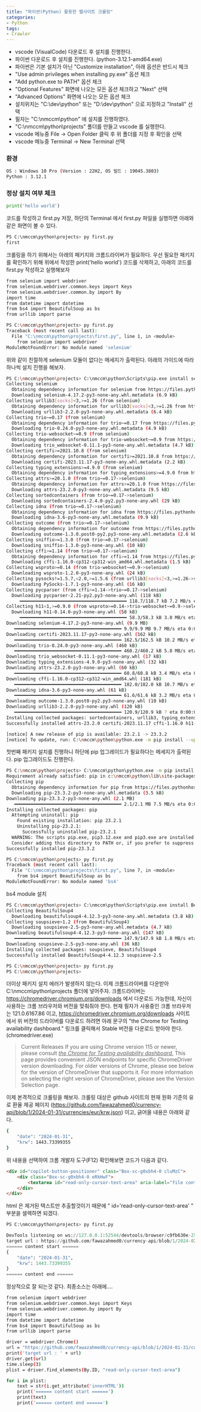 ```yaml
---
title: "파이썬(Python) 활용한 웹사이트 크롤링"
categories:
- Python
tags:
- Crawler
---
```


- vscode (VisualCode) 다운로드 후 설치를 진행한다. 
- 파이썬 다운로드 후 설치를 진행한다. (python-3.12.1-amd64.exe) 
- 파이썬은 기본 설치가 아닌 "Customize installation", 아래 옵션은 반드시 체크
- "Use admin privileges when installing py.exe" 옵션 체크
- "Add python.exe to PATH" 옵션 체크
- "Optional Features" 화면에 나오는 모든 옵션 체크하고 "Next" 선택
- "Advanced Options" 화면에 나오는 모든 옵션 체크
- 설치위치는 "C:\dev\python" 또는 "D:\dev\python" 으로 지정하고 "Install" 선택
- 필자는 "C:\nmccm\python" 에 설치를 진행하였다.
- "C:\nmccm\python\projects" 폴더를 만들고 vscode 를 실행한다.
- vscode 메뉴중 File -> Open Folder 클릭 후 위 폴더를 지정 후 확인을 선택
- vscode 메뉴중 Terminal -> New Terminal 선택

### 환경

```bash
OS : Windows 10 Pro (Version : 22H2, OS 빌드 : 19045.3803)
Python : 3.12.1
```

### 정상 설치 여부 체크

```python
print('hello world')
```

코드를 작성하고 first.py 저장, 하단의 Terminal 에서 first.py 파일을 실행하면 아래와 같은 화면이 볼 수 있다.

```python
PS C:\nmccm\python\projects> py first.py
first
```

크롤링을 하기 위해서는 아래의 패키지와 크롬드라이버가 필요하다. 
우선 필요한 패키지를 확인하기 위해 위에서 작성한 print('hello world') 코드를 삭제하고, 아래의 코드를 first.py 작성하고 실행해보자 

```bash
from selenium import webdriver
from selenium.webdriver.common.keys import Keys
from selenium.webdriver.common.by import By
import time
from datetime import datetime
from bs4 import BeautifulSoup as bs
from urllib import parse
```

```bash
PS C:\nmccm\python\projects> py first.py
Traceback (most recent call last):
  File "C:\nmccm\python\projects\first.py", line 1, in <module>
    from selenium import webdriver
ModuleNotFoundError: No module named 'selenium'
```

위와 같이 친절하게 selenium 모듈이 없다는 메세지가 출력된다. 아래의 가이드에 따라 하나씩 설치 진행을 해보자. 

```bash
PS C:\nmccm\python\projects> C:\nmccm\python\Scripts\pip.exe install selenium
Collecting selenium
  Obtaining dependency information for selenium from https://files.pythonhosted.org/packages/97/e3/fd7272d6d2c49fd49a79a603cb28c8b5a71f8911861b4a0409b3c006a241/selenium-4.17.2-py3-none-any.whl.metadata
  Downloading selenium-4.17.2-py3-none-any.whl.metadata (6.9 kB)
Collecting urllib3[socks]<3,>=1.26 (from selenium)
  Obtaining dependency information for urllib3[socks]<3,>=1.26 from https://files.pythonhosted.org/packages/88/75/311454fd3317aefe18415f04568edc20218453b709c63c58b9292c71be17/urllib3-2.2.0-py3-none-any.whl.metadata
  Downloading urllib3-2.2.0-py3-none-any.whl.metadata (6.4 kB)
Collecting trio~=0.17 (from selenium)
  Obtaining dependency information for trio~=0.17 from https://files.pythonhosted.org/packages/14/fb/9299cf74953f473a15accfdbe2c15218e766bae8c796f2567c83bae03e98/trio-0.24.0-py3-none-any.whl.metadata
  Downloading trio-0.24.0-py3-none-any.whl.metadata (4.9 kB)
Collecting trio-websocket~=0.9 (from selenium)
  Obtaining dependency information for trio-websocket~=0.9 from https://files.pythonhosted.org/packages/48/be/a9ae5f50cad5b6f85bd2574c2c923730098530096e170c1ce7452394d7aa/trio_websocket-0.11.1-py3-none-any.whl.metadata
  Downloading trio_websocket-0.11.1-py3-none-any.whl.metadata (4.7 kB)
Collecting certifi>=2021.10.8 (from selenium)
  Obtaining dependency information for certifi>=2021.10.8 from https://files.pythonhosted.org/packages/64/62/428ef076be88fa93716b576e4a01f919d25968913e817077a386fcbe4f42/certifi-2023.11.17-py3-none-any.whl.metadata
  Downloading certifi-2023.11.17-py3-none-any.whl.metadata (2.2 kB)
Collecting typing_extensions>=4.9.0 (from selenium)
  Obtaining dependency information for typing_extensions>=4.9.0 from https://files.pythonhosted.org/packages/b7/f4/6a90020cd2d93349b442bfcb657d0dc91eee65491600b2cb1d388bc98e6b/typing_extensions-4.9.0-py3-none-any.whl.metadata  Downloading typing_extensions-4.9.0-py3-none-any.whl.metadata (3.0 kB)
Collecting attrs>=20.1.0 (from trio~=0.17->selenium)
  Obtaining dependency information for attrs>=20.1.0 from https://files.pythonhosted.org/packages/e0/44/827b2a91a5816512fcaf3cc4ebc465ccd5d598c45cefa6703fcf4a79018f/attrs-23.2.0-py3-none-any.whl.metadata
  Downloading attrs-23.2.0-py3-none-any.whl.metadata (9.5 kB)
Collecting sortedcontainers (from trio~=0.17->selenium)
  Downloading sortedcontainers-2.4.0-py2.py3-none-any.whl (29 kB)
Collecting idna (from trio~=0.17->selenium)
  Obtaining dependency information for idna from https://files.pythonhosted.org/packages/c2/e7/a82b05cf63a603df6e68d59ae6a68bf5064484a0718ea5033660af4b54a9/idna-3.6-py3-none-any.whl.metadata
  Downloading idna-3.6-py3-none-any.whl.metadata (9.9 kB)
Collecting outcome (from trio~=0.17->selenium)
  Obtaining dependency information for outcome from https://files.pythonhosted.org/packages/55/8b/5ab7257531a5d830fc8000c476e63c935488d74609b50f9384a643ec0a62/outcome-1.3.0.post0-py2.py3-none-any.whl.metadata
  Downloading outcome-1.3.0.post0-py2.py3-none-any.whl.metadata (2.6 kB)
Collecting sniffio>=1.3.0 (from trio~=0.17->selenium)
  Downloading sniffio-1.3.0-py3-none-any.whl (10 kB)
Collecting cffi>=1.14 (from trio~=0.17->selenium)
  Obtaining dependency information for cffi>=1.14 from https://files.pythonhosted.org/packages/e9/63/e285470a4880a4f36edabe4810057bd4b562c6ddcc165eacf9c3c7210b40/cffi-1.16.0-cp312-cp312-win_amd64.whl.metadata
  Downloading cffi-1.16.0-cp312-cp312-win_amd64.whl.metadata (1.5 kB)
Collecting wsproto>=0.14 (from trio-websocket~=0.9->selenium)
  Downloading wsproto-1.2.0-py3-none-any.whl (24 kB)
Collecting pysocks!=1.5.7,<2.0,>=1.5.6 (from urllib3[socks]<3,>=1.26->selenium)
  Downloading PySocks-1.7.1-py3-none-any.whl (16 kB)
Collecting pycparser (from cffi>=1.14->trio~=0.17->selenium)
  Downloading pycparser-2.21-py2.py3-none-any.whl (118 kB)
     ━━━━━━━━━━━━━━━━━━━━━━━━━━━━━━━━━━━━━━━━ 118.7/118.7 kB 7.2 MB/s eta 0:00:00
Collecting h11<1,>=0.9.0 (from wsproto>=0.14->trio-websocket~=0.9->selenium)
  Downloading h11-0.14.0-py3-none-any.whl (58 kB)
     ━━━━━━━━━━━━━━━━━━━━━━━━━━━━━━━━━━━━━━━━ 58.3/58.3 kB 3.0 MB/s eta 0:00:00
Downloading selenium-4.17.2-py3-none-any.whl (9.9 MB)
   ━━━━━━━━━━━━━━━━━━━━━━━━━━━━━━━━━━━━━━━━ 9.9/9.9 MB 9.7 MB/s eta 0:00:00
Downloading certifi-2023.11.17-py3-none-any.whl (162 kB)
   ━━━━━━━━━━━━━━━━━━━━━━━━━━━━━━━━━━━━━━━━ 162.5/162.5 kB 10.2 MB/s eta 0:00:00
Downloading trio-0.24.0-py3-none-any.whl (460 kB)
   ━━━━━━━━━━━━━━━━━━━━━━━━━━━━━━━━━━━━━━━━ 460.2/460.2 kB 5.8 MB/s eta 0:00:00
Downloading trio_websocket-0.11.1-py3-none-any.whl (17 kB)
Downloading typing_extensions-4.9.0-py3-none-any.whl (32 kB)
Downloading attrs-23.2.0-py3-none-any.whl (60 kB)
   ━━━━━━━━━━━━━━━━━━━━━━━━━━━━━━━━━━━━━━━━ 60.8/60.8 kB 3.4 MB/s eta 0:00:00
Downloading cffi-1.16.0-cp312-cp312-win_amd64.whl (181 kB)
   ━━━━━━━━━━━━━━━━━━━━━━━━━━━━━━━━━━━━━━━━ 182.0/182.0 kB 10.7 MB/s eta 0:00:00
Downloading idna-3.6-py3-none-any.whl (61 kB)
   ━━━━━━━━━━━━━━━━━━━━━━━━━━━━━━━━━━━━━━━━ 61.6/61.6 kB 3.2 MB/s eta 0:00:00
Downloading outcome-1.3.0.post0-py2.py3-none-any.whl (10 kB)
Downloading urllib3-2.2.0-py3-none-any.whl (120 kB)
   ━━━━━━━━━━━━━━━━━━━━━━━━━━━━━━━━━━━━━━━━ 120.9/120.9 kB ? eta 0:00:00
Installing collected packages: sortedcontainers, urllib3, typing_extensions, sniffio, pysocks, pycparser, idna, h11, certifi, attrs, wsproto, outcome, cffi, trio, trio-websocket, selenium
Successfully installed attrs-23.2.0 certifi-2023.11.17 cffi-1.16.0 h11-0.14.0 idna-3.6 outcome-1.3.0.post0 pycparser-2.21 pysocks-1.7.1 selenium-4.17.2 sniffio-1.3.0 sortedcontainers-2.4.0 trio-0.24.0 trio-websocket-0.11.1 typing_extensions-4.9.0 urllib3-2.2.0 wsproto-1.2.0

[notice] A new release of pip is available: 23.2.1 -> 23.3.2
[notice] To update, run: C:\nmccm\python\python.exe -m pip install --upgrade pip
```

첫번째 패키지 설치를 진행하니 하단에 pip 업그레이드가 필요하다는 메세지가 출력된다. pip 업그레이드도 진행한다.

```bash
PS C:\nmccm\python\projects> C:\nmccm\python\python.exe -m pip install --upgrade pip
Requirement already satisfied: pip in c:\nmccm\python\lib\site-packages (23.2.1)
Collecting pip
  Obtaining dependency information for pip from https://files.pythonhosted.org/packages/15/aa/3f4c7bcee2057a76562a5b33ecbd199be08cdb4443a02e26bd2c3cf6fc39/pip-23.3.2-py3-none-any.whl.metadata
  Downloading pip-23.3.2-py3-none-any.whl.metadata (3.5 kB)
Downloading pip-23.3.2-py3-none-any.whl (2.1 MB)
   ━━━━━━━━━━━━━━━━━━━━━━━━━━━━━━━━━━━━━━━━ 2.1/2.1 MB 7.5 MB/s eta 0:00:00
Installing collected packages: pip
  Attempting uninstall: pip
    Found existing installation: pip 23.2.1
    Uninstalling pip-23.2.1:
      Successfully uninstalled pip-23.2.1
  WARNING: The scripts pip.exe, pip3.12.exe and pip3.exe are installed in 'C:\nmccm\python\Scripts' which is not on PATH.
  Consider adding this directory to PATH or, if you prefer to suppress this warning, use --no-warn-script-location.
Successfully installed pip-23.3.2
```

```bash
PS C:\nmccm\python\projects> py first.py
Traceback (most recent call last):
  File "C:\nmccm\python\projects\first.py", line 7, in <module>
    from bs4 import BeautifulSoup as bs
ModuleNotFoundError: No module named 'bs4'
```

bs4 module 설치

```bash
PS C:\nmccm\python\projects> C:\nmccm\python\Scripts\pip.exe install BeautifulSoup4 
Collecting BeautifulSoup4
  Downloading beautifulsoup4-4.12.3-py3-none-any.whl.metadata (3.8 kB)
Collecting soupsieve>1.2 (from BeautifulSoup4)
  Downloading soupsieve-2.5-py3-none-any.whl.metadata (4.7 kB)
Downloading beautifulsoup4-4.12.3-py3-none-any.whl (147 kB)
   ━━━━━━━━━━━━━━━━━━━━━━━━━━━━━━━━━━━━━━━━ 147.9/147.9 kB 1.8 MB/s eta 0:00:00
Downloading soupsieve-2.5-py3-none-any.whl (36 kB)
Installing collected packages: soupsieve, BeautifulSoup4
Successfully installed BeautifulSoup4-4.12.3 soupsieve-2.5
```

```bash
PS C:\nmccm\python\projects> py first.py
PS C:\nmccm\python\projects> 
```

더이상 패키지 설치 에러가 발생하지 않는다. 이제 크롬드라이버를 다운받아 C:\nmccm\python\projects 폴더에 넣어주자. 크롬드라이버는 https://chromedriver.chromium.org/downloads 에서 다운로드 가능한데, 자신이 사용하는 크롬 브라우저와 버전을 맞춰줘야 한다. 현재 필자가 사용중인 크롬 브라우저는 121.0.6167.86 이고, https://chromedriver.chromium.org/downloads 사이트에서 위 버전의 드라이버를 다운로드 하려면 아래 문구의 "the Chrome for Testing availability dashboard." 링크를 클릭해서 Stable 버전을 다운로드 받아야 한다. (chromedriver.exe)


> Current Releases
If you are using Chrome version 115 or newer, please consult *<u>the Chrome for Testing availability dashboard.</u>* This page provides convenient JSON endpoints for specific ChromeDriver version downloading. For older versions of Chrome, please see below for the version of ChromeDriver that supports it. For more information on selecting the right version of ChromeDriver, please see the Version Selection page.


이제 본격적으로 크롤링을 해보자. 크롤링 대상은 github 사이트의 현재 원화 기준의 유로 환율 제공 페이지 (https://github.com/fawazahmed0/currency-api/blob/1/2024-01-31/currencies/eur/krw.json) 이고, 긁어올 내용은 아래와 같다. 

```bash
{
    "date": "2024-01-31",
    "krw": 1443.73399355
}
```

위 내용을 선택하여 크롬 개발자 도구(F12) 확인해보면 코드가 다음과 같다. 

```html
<div id="copilot-button-positioner" class="Box-sc-g0xbh4-0 cluMzC">
	<div class="Box-sc-g0xbh4-0 eRkHwF">
		<textarea id="read-only-cursor-text-area" aria-label="file content" aria-readonly="true" inputmode="none" tabindex="0" aria-multiline="true" aria-haspopup="false" data-gramm="false" data-gramm_editor="false" data-enable-grammarly="false" spellcheck="false" autocorrect="off" autocapitalize="off" autocomplete="off" data-ms-editor="false" class="react-blob-textarea react-blob-print-hide" style="resize: none; margin-top: -2px; padding-left: 92px; padding-right: 70px; width: 100%; background-color: unset; box-sizing: border-box; color: transparent; position: absolute; border: none; tab-size: 8; outline: none; overflow: auto hidden; height: 100px; font-size: 12px; line-height: 20px; overflow-wrap: normal; overscroll-behavior-x: none; white-space: pre; z-index: 1;">{ "date": "2024-01-31", "krw": 1443.73399355 }</textarea>
	</div>
</div>
```

html 은 제거된 텍스트만 추출할것이기 때문에 " id='read-only-cursor-text-area' " 부분을 셀렉하면 되겠다.

```python
PS C:\nmccm\python\projects> py first.py

DevTools listening on ws://127.0.0.1:52544/devtools/browser/c9fb630e-25a7-40a1-8465-87abc14cc62e
target url : https://github.com/fawazahmed0/currency-api/blob/1/2024-01-31/currencies/eur/krw.json
====== content start ======
{
    "date": "2024-01-31",
    "krw": 1443.73399355
}
====== content end ======
```

정상적으로 잘 되는것 같다. 최종소스는 아래에....

```bash
from selenium import webdriver
from selenium.webdriver.common.keys import Keys
from selenium.webdriver.common.by import By
import time
from datetime import datetime
from bs4 import BeautifulSoup as bs
from urllib import parse

driver = webdriver.Chrome()
url = "https://github.com/fawazahmed0/currency-api/blob/1/2024-01-31/currencies/eur/krw.json"
print('target url : ' + url)
driver.get(url)
time.sleep(3) 
plist = driver.find_elements(By.ID, "read-only-cursor-text-area") 

for i in plist:        
    text = str(i.get_attribute('innerHTML'))
    print('====== content start ======')
    print(text)
    print('====== content end ======')
```

